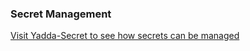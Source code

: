 ### Secret Management

[Visit Yadda-Secret to see how secrets can be managed](https://www.npmjs.com/package/@asymmetrik/yadda-secret)